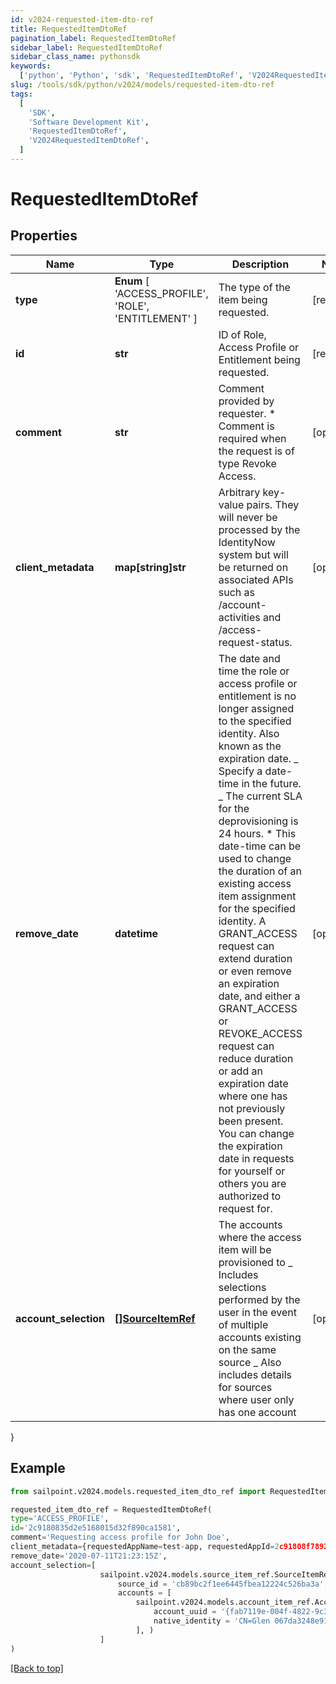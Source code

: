 ```yaml
---
id: v2024-requested-item-dto-ref
title: RequestedItemDtoRef
pagination_label: RequestedItemDtoRef
sidebar_label: RequestedItemDtoRef
sidebar_class_name: pythonsdk
keywords:
  ['python', 'Python', 'sdk', 'RequestedItemDtoRef', 'V2024RequestedItemDtoRef']
slug: /tools/sdk/python/v2024/models/requested-item-dto-ref
tags:
  [
    'SDK',
    'Software Development Kit',
    'RequestedItemDtoRef',
    'V2024RequestedItemDtoRef',
  ]
---
```


# RequestedItemDtoRef

## Properties

| Name | Type | Description | Notes |
| --- | --- | --- | --- |
| **type** | **Enum** [ 'ACCESS_PROFILE', 'ROLE', 'ENTITLEMENT' ] | The type of the item being requested. | [required] |
| **id** | **str** | ID of Role, Access Profile or Entitlement being requested. | [required] |
| **comment** | **str** | Comment provided by requester. \* Comment is required when the request is of type Revoke Access. | [optional] |
| **client_metadata** | **map[string]str** | Arbitrary key-value pairs. They will never be processed by the IdentityNow system but will be returned on associated APIs such as /account-activities and /access-request-status. | [optional] |
| **remove_date** | **datetime** | The date and time the role or access profile or entitlement is no longer assigned to the specified identity. Also known as the expiration date. _ Specify a date-time in the future. _ The current SLA for the deprovisioning is 24 hours. \* This date-time can be used to change the duration of an existing access item assignment for the specified identity. A GRANT_ACCESS request can extend duration or even remove an expiration date, and either a GRANT_ACCESS or REVOKE_ACCESS request can reduce duration or add an expiration date where one has not previously been present. You can change the expiration date in requests for yourself or others you are authorized to request for. | [optional] |
| **account_selection** | [**[]SourceItemRef**](source-item-ref) | The accounts where the access item will be provisioned to _ Includes selections performed by the user in the event of multiple accounts existing on the same source _ Also includes details for sources where user only has one account | [optional] |

}

## Example

```python
from sailpoint.v2024.models.requested_item_dto_ref import RequestedItemDtoRef

requested_item_dto_ref = RequestedItemDtoRef(
type='ACCESS_PROFILE',
id='2c9180835d2e5168015d32f890ca1581',
comment='Requesting access profile for John Doe',
client_metadata={requestedAppName=test-app, requestedAppId=2c91808f7892918f0178b78da4a305a1},
remove_date='2020-07-11T21:23:15Z',
account_selection=[
                    sailpoint.v2024.models.source_item_ref.SourceItemRef(
                        source_id = 'cb89bc2f1ee6445fbea12224c526ba3a',
                        accounts = [
                            sailpoint.v2024.models.account_item_ref.AccountItemRef(
                                account_uuid = '{fab7119e-004f-4822-9c33-b8d570d6c6a6}',
                                native_identity = 'CN=Glen 067da3248e914,OU=YOUROU,OU=org-data-service,DC=YOURDC,DC=local', )
                            ], )
                    ]
)

```

[[Back to top]](#)
